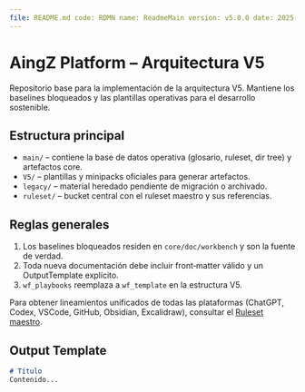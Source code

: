 ```yaml
---
file: README.md code: RDMN name: ReadmeMain version: v5.0.0 date: 2025-08-24 owner: "AingZ_Platform · RwB" status: wip
---
```


# AingZ Platform – Arquitectura V5

Repositorio base para la implementación de la arquitectura V5. Mantiene los baselines bloqueados y las plantillas operativas para el desarrollo sostenible.

## Estructura principal
- `main/` – contiene la base de datos operativa (glosario, ruleset, dir tree) y artefactos core.
- `V5/` – plantillas y minipacks oficiales para generar artefactos.
- `legacy/` – material heredado pendiente de migración o archivado.
- `ruleset/` – bucket central con el ruleset maestro y sus referencias.

## Reglas generales
1. Los baselines bloqueados residen en `core/doc/workbench` y son la fuente de verdad.
2. Toda nueva documentación debe incluir front‑matter válido y un OutputTemplate explícito.
3. `wf_playbooks` reemplaza a `wf_template` en la estructura V5.

Para obtener lineamientos unificados de todas las plataformas (ChatGPT, Codex, VSCode, GitHub, Obsidian, Excalidraw), consultar el [Ruleset maestro](ruleset/ruleset_master_v_1.md).

## Output Template
```markdown
# Título
Contenido...
```
